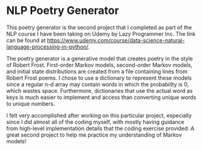 # NLP Poetry Generator
This poetry generator is the second project that I completed as part of the NLP course I have been taking on Udemy by Lazy Programmer Inc. The link can be found at https://www.udemy.com/course/data-science-natural-language-processing-in-python/.

The poetry generator is a generative model that creates poetry in the style of Robert Frost. First-order Markov models, second-order Markov models, and initial state distributions are created from a file containing lines from Robert Frost poems. I chose to use a dictionary to represent these models since a regular n-d array may contain words in which the probability is 0, which wastes space. Furthermore, dictionaries that use the actual word as keys is much easier to implement and access than converting unique words to unique numbers.

I felt very accomplished after working on this particular project, especially since I did almost all of the coding myself, with mostly having guidance from high-level implementation details that the coding exercise provided. A great second project to help me practice my understanding of Markov models!
